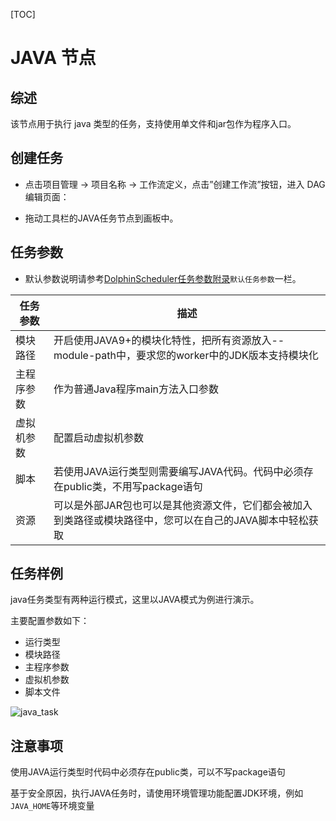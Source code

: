 [TOC]

# JAVA 节点

## 综述

该节点用于执行 java 类型的任务，支持使用单文件和jar包作为程序入口。

## 创建任务

- 点击项目管理 -> 项目名称 -> 工作流定义，点击”创建工作流”按钮，进入 DAG 编辑页面：

- 拖动工具栏的JAVA任务节点到画板中。

## 任务参数

[//]: # (TODO: use the commented anchor below once our website template supports this syntax)
[//]: # (- 默认参数说明请参考[DolphinScheduler任务参数附录]&#40;appendix.md#默认任务参数&#41;`默认任务参数`一栏。)

- 默认参数说明请参考[DolphinScheduler任务参数附录]($Task-Appendix)`默认任务参数`一栏。

| **任务参数** |                            **描述**                             |
|----------|---------------------------------------------------------------|
| 模块路径     | 开启使用JAVA9+的模块化特性，把所有资源放入--module-path中，要求您的worker中的JDK版本支持模块化 |
| 主程序参数    | 作为普通Java程序main方法入口参数                                          |
| 虚拟机参数    | 配置启动虚拟机参数                                                     |
| 脚本       | 若使用JAVA运行类型则需要编写JAVA代码。代码中必须存在public类，不用写package语句            |
| 资源       | 可以是外部JAR包也可以是其他资源文件，它们都会被加入到类路径或模块路径中，您可以在自己的JAVA脚本中轻松获取      |

## 任务样例

java任务类型有两种运行模式，这里以JAVA模式为例进行演示。

主要配置参数如下：

- 运行类型
- 模块路径
- 主程序参数
- 虚拟机参数
- 脚本文件

![java_task](https://dolphinscheduler.apache.org/img/tasks/demo/java_task02.png)

## 注意事项

使用JAVA运行类型时代码中必须存在public类，可以不写package语句

基于安全原因，执行JAVA任务时，请使用环境管理功能配置JDK环境，例如`JAVA_HOME`等环境变量
